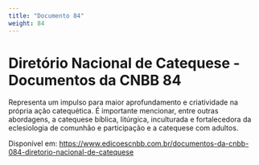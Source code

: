 ```yaml
---
title: "Documento 84"
weight: 84
---
```

# Diretório Nacional de Catequese - Documentos da CNBB 84

Representa um impulso para maior aprofundamento e criatividade na própria ação catequética. É importante mencionar, entre outras abordagens, a catequese bíblica, litúrgica, inculturada e fortalecedora da eclesiologia de comunhão e participação e a catequese com adultos.

Disponível em: https://www.edicoescnbb.com.br/documentos-da-cnbb-084-diretorio-nacional-de-catequese
